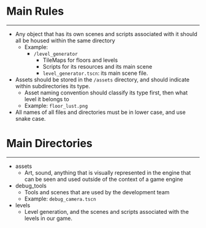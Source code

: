 # Main Rules
---
- Any object that has its own scenes and scripts associated with it should all be housed within the same directory
	- Example:
		- `/level_generator`
			- TileMaps for floors and levels
			- Scripts for its resources and its main scene
			- `level_generator.tscn`: its main scene file.
- Assets should be stored in the `/assets` directory, and should indicate within subdirectories its type. 
	- Asset naming convention should classify its type first, then what level it belongs to 
	- Example: `floor_lust.png`
- All names of all files and directories must be in lower case, and use snake case.

# Main Directories
---
- assets
	- Art, sound, anything that is visually represented in the engine that can be seen and used outside of the context of a game engine
- debug_tools
	- Tools and scenes that are used by the development team
	- Example: `debug_camera.tscn`
- levels
	- Level generation, and the scenes and scripts associated with the levels in our game.